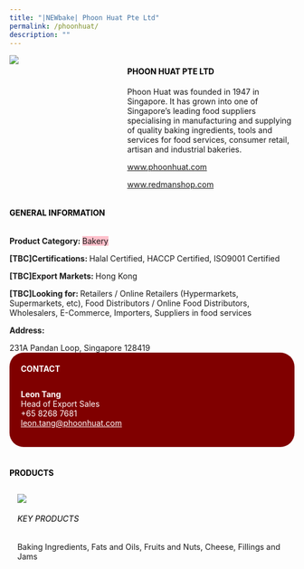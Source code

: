 ```yaml
---
title: "|NEWbake| Phoon Huat Pte Ltd"
permalink: /phoonhuat/
description: ""
---
```

<head>
	<div class="flex-paragraph">
		<!--hi there! this is a comment and will provide you with instructional guides-->
		<!--insert booth number here!-->
		<p style="text-transform: uppercase"></p></div>
			<div class="flex-container" style="display: flex; flex-wrap: wrap;">
				<!--insert DOWNLOAD link of company logo between the " marks!-->
			<div class="card sgds" style="flex: 1 1 40%; display: block;"><img src="https://doc-08-3s-docs.googleusercontent.com/docs/securesc/69isnljd6u5lkd2esi0uo09d7a1dfqf2/lcskm0p4jr86aeajurapcog7ghhm5amk/1676202225000/12105796777324072886/12105796777324072886/1e-3QMPce83_WYJ6xV_yM-3bGYAwc_7db?e=download&ax=AB85Z1C6KbeS0IPCmc9lpPYDkymlqyuMFGE9miStN6dy1dE9oFu9WU34mmX8JBlAlZdd9DMBcCPM5gbe_3peyfwyVvRc0PuVFjexqAnEakRRwoeAC5hLvIQCTOCEEW4mrGJTbYC9fk_FrXQxaQ-HZe9eL25XTMtGY-_g9gmQlKZUS7rtHOiK9OT_vtVUgmpzfPPlNqGY_kxedEYrT0vbBn1LVQ8RVqqsIHjgAWzK7l-6d3pKE9tv6OQ-u1K3U3nPrmu8VczVEscsZBOtm6WLi70jV43f5HysJhf4md98p5RpiL9QLOKy8Jde1vijIK4KtNdY3f3Cv2nQ3Y3zGwVEwwWPLRlI7CPpWdbSq8_OzYH4RAKZptwHz8MzNlpxr6L4WfppUfgt0ghIFLlWPksKPktVUTdJm31aEuSGwXhQoUAKtsdas0qxKeBOMhkNmIFwv1jF9iXtBps0AXf3ftVRrkrCoTZGwOaNkIIOlE9ngJ4GHv4MxlsLLMWFyMRmZ99WY7m4D6IhnpiXKUzxEVQhO1SJBrwgH0RxRY2IRgjK6r9KmUku7oMbEnEG5t9Cp0biAo8h7aZrH6xoiEYHbPgNKs09wAwQB32ynaNRdPbHVrGIxglV5yWnyF77VQBTeEyiEraovWLF6wDJdDuQEc-jZJgyNQAGLK6AC21rrfyq3r3DO6cZaDYukKRkgeZKXqia4WGwjWOeDqzPYK-PaBnguElKS90Oy8jIvtvJewpEuFrWGzVs4O1ssC9LKBoZw9EakwpjUltU58AjYVAfEllIpF36GPSTMgXIN4DpcXdctKPCEs-P6sGLed31yx6SP_7cyWywG9nQwxw8_5tYzhkPVnYZkqcujIDs4PXpH0FgEeKO1pTVYhZEoNSnJErlmLFJF7Ow9AWSASQvYXoeMW06q1dpyZjgaFBfi78V2oE&uuid=e297da96-1664-4b0d-a428-d2ebad29b348&authuser=0"></div>
	<div class="card-sgds" style="flex: 1 1 58%; display: block; margin-left: 3px">
		<h4 style="text-transform: uppercase; color: black;"><!--insert the exhibitor's name between the <b> tags here--><b>Phoon Huat Pte Ltd</b></h4><!--insert the exhibitor's description between the <p> tags here-->
		<p>Phoon Huat was founded in 1947 in Singapore. It has grown into one
of Singapore’s leading food suppliers specialising in manufacturing
and supplying of quality baking ingredients, tools and services for
food services, consumer retail, artisan and industrial bakeries.</p>
		<!--insert the exhibitor's website link, making sure there is "https:// www." present please. make sure the entire https link goes in between the " marks-->
		<p><a href="www.phoonhuat.com" target="_blank"><!--insert the www website link here (no need for https)-->www.phoonhuat.com</a></p>
		<p><a href="www.redmanshop.com" target="_blank"><!--insert the www website link here (no need for https)-->www.redmanshop.com</a></p>
	</div>
</div>
</head>

<body>
	<h4 style="text-transform: uppercase; color: black;"><b>General Information</b></h4>
		<div class="flex-container" style="display: flex; flex-wrap: wrap;">
			<div class="card sgds" style="flex: 1 1 65%; display: block; align-self: stretch">
			<div class="flex-paragraph">
			<p><b>Product Category: </b><span style=" background-color: pink; border-radius: 10 px;"><!--insert the exhibitor's pdt cat between the <p> tags here-->Bakery</span></p> 
				<p><b>[TBC]Certifications: </b><!--insert all the exhibitor's certifications between the </b> and </p> here-->Halal Certified, HACCP Certified, ISO9001 Certified</p>
			<p><b>[TBC]Export Markets: </b><!--insert all the exhibitor's export markets between the </b> and </p> here-->Hong Kong</p>
			<p style="margin-bottom: 10px;"><b>[TBC]Looking for: </b><!--insert all the exhibitor's potential business partners between the </b> and </p> here-->Retailers / Online Retailers (Hypermarkets, Supermarkets, etc), Food Distributors / Online Food Distributors, Wholesalers, E-Commerce, Importers, Suppliers in food services</p><p><b>Address: </b><!--insert all the exhibitor's address the </b> and </p> here--></p> 231A Pandan Loop, Singapore 128419
			</div>
		</div>
		<div class="card sgds" style="flex: 1 1 35%; padding: 10px; display: block; background-color: maroon; border-radius: 25px; align-self: center;">
		<h4 style="color: white; margin-top: 10px; margin-left: 10px;">CONTACT</h4>
		<div class="flex-paragraph">
			<!--replace with exhibitor's: -->
			<p style="padding: 10px; color: white;"><b><!-- POC name-->Leon Tang</b><br><!-- designation-->Head of Export Sales<br><!--contact number-->+65 8268 7681<br><!-- for linking purposes, insert their email after "mailto:"...--><a href="leon.tang@phoonhuat.com" style="color: white;"><!--...and also include the display email before </a> here-->leon.tang@phoonhuat.com</a></p>
		</div>
			</div>
		</div>
	<br>
		<h4 style="text-transform: uppercase; color: black;"><b>products</b></h4>
<div style="display: flex; flex-wrap: wrap;">
  <div class="card sgds" style="flex: 1 1 47%; margin: 10px; display: block;"><!--insert the exhibitor's DOWNLOAD image for product between the " marks here-->
	<div class="flex-image" style="display: block;"><img src="https://doc-10-3s-docs.googleusercontent.com/docs/securesc/69isnljd6u5lkd2esi0uo09d7a1dfqf2/gls9peca0ahm6m9jdfvpq5erh8fuh92d/1676202300000/12105796777324072886/12105796777324072886/1yJDx1zZPz4kSxaKzj3llr6CUL02io1KV?e=download&ax=AB85Z1AEzuegQygfY5M5-ZpLvRTwyWTNeKB4ebhodXmPp5P5Jzir5SbwZ_rVSEKuyE0ORT2FuwanoaWH_Sr4AOB5mynwqn6SPHaLpKDCEQ3jCctA-QC9bMeK8gUNBuOslt55Km_Wztb0FeyYUOhkMbfhTEeL_LyVXShmd1d9uqzitbIJKjPJ29pTEq2e9axL20re-BvrNl9IroPp-38xvnoae_F44YgDw03vXjyaF_5CKjssHh3FjCAPTTkmEyRcHyAREhzZederOvQfFEu3LGxXqOttxK8FMJ04L2CjivZIQ7-0NqkHw-mI0DtSljaGt-HXs0MAivqTtRxzluEzIhi34toXt9FkWhSJWDy2tCA7eqEA8_LaBCbZ1dNBwQm3Rru1HZE8QouB2sP5HqX7SoT1e2X4H6Gzj2UYcZO7DTB2aluP91D_miYVJpQU9BetP88aGq1Fpvg6CmMmQ4jX3lzda1K5v11CxSLg09ht50YNcq9vv0cMtacqM_NO8xgnOTJ4c5IfksiBC22RhlngnSXeRhE5tyV6p4S97xR5oTpWFz6HhwrWvC7dNOGuFSEzQWNZW63WMmGgRMxbIxgMPbDmnTr4yDlXeblnSdehnvp1unv-OjKT9XUj5--ehzBKzIr7MxrQRMjObrTSKtFIbqASBWiYEl1vcJuigsSAmMg_F4jfJCdj8fDyxeTGHgnRk2xvAPugXDqRGqELHPeg1JPjKOhWIF11K95so6Iv_CWQie9lfre549VDbehO66fZH6Rui0vQkrizsZDz5mz2P3f8kmYpJhcNoksr-Rj2nniLjvAK4KsMo0kDWyEum_8HfnZYeTIQbWmQNaBhnPcfkWtuWvjOu4k2M_-y0eAIcXq5SJjv4QcqL5zvfGHdzavkK9l6iU0-Ubdp-BEePuQtMDwiXyD7sI7BYcgm-_U&uuid=362ea827-a770-411e-afa8-e046e8059759&authuser=0"></div>
	<div class="flex-paragraph">
		<h6 style="text-transform: uppercase; color: black;"><!--insert product name before </h6> and product description after <p>-->Key Products</h6>
Baking Ingredients, Fats and Oils, Fruits and Nuts, Cheese, Fillings
and Jams


</p></div>